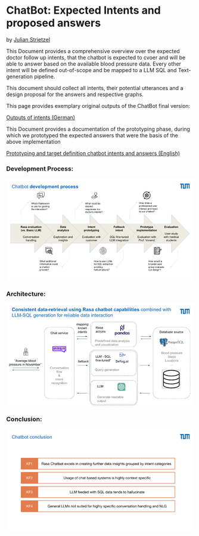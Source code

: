 # ChatBot: Expected Intents and proposed answers

by [Julian Strietzel](mailto:julian.strietzel@tum.de)

This Document provides a comprehensive overview over the expected doctor follow up intents, that the chatbot is expected
to cvoer and will be able to answer based on the available blood pressure data.
Every other intent will be defined out-of-scope and be mapped to a LLM SQL and Text-generation pipeline.

This document should collect all intents, their potential utterances and a design proposal for the answers and
respective graphs.

This page provides exemplary original outputs of the ChatBot final version:

[Outputs of intents (German)](./ChatBot_Expected_Intents_and_proposed_answers_2391fd98a9264f358777969412e367cd/Outputs_of_intents_(German)_a6dc5d74566948eb9a033852b60a45f0.md)

This Document provides a documentation of the prototyping phase, during which we prototyped the expected answers that
were the basis of the above implementation

[Prototyping and target definition chatbot intents and answers (English)](./ChatBot_Expected_Intents_and_proposed_answers_2391fd98a9264f358777969412e367cd/Prototyping_and_target_definition_chatbot_intents_65e89ede78894a02b2dbbbbf701bcb97.md)

### Development Process:

![dprocess.png](dprocess.png)

### Architecture:

![img_2.png](architecture.png)

### Conclusion:

![Conclusion](conclusion.png)